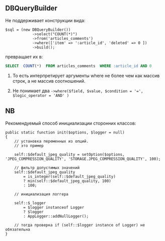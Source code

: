 ## DBQueryBuilder

Не поддерживает конструкции вида:
```
$sql = (new DBQueryBuilder())
            ->select("COUNT(*)")
            ->from('articles_comments')
            ->where(['item' => ':article_id', 'deleted' => 0 ])
            ->build();
```
превращает их в:
```sql
SELECT  COUNT(*)  FROM articles_comments  WHERE :article_id AND 0
```

1. То есть интерпретирует аргументы where не более чем как массив строк, а не массив соотношений.

2. Не понимает два `->where($field, $value, $condition = '=', $logic_operator = 'AND' )`



## NB

Рекомендуемый способ инициализации сторонних классов:

```
public static function init($options, $logger = null)
{
    // установка переменных из опций. 
    // это пример 

    self::$default_jpeg_quality = setOption($options, 'JPEG_COMPRESSION_QUALITY', 'STORAGE.JPEG_COMPRESSION_QUALITY', 100);

    // фильтр допустимых значений
    self::$default_jpeg_quality
        = is_integer(self::$default_jpeg_quality)
        ? min(self::$default_jpeg_quality, 100)
        : 100;

    // инициализация логгера

    self::$_logger 
        = $logger instanceof Logger
        ? $logger
        : AppLogger::addNullLogger();

    // тогда проверка if (self::$logger instance of Logger) не обязательна
}


```